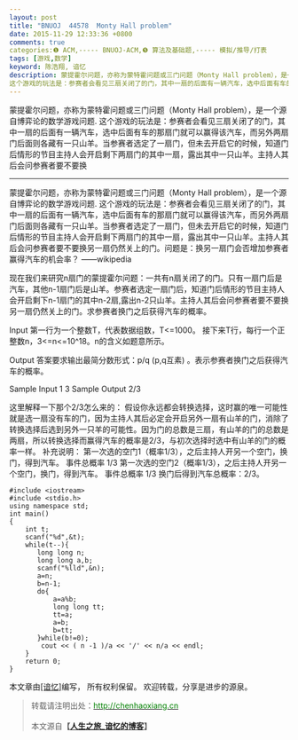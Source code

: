 ```yaml
---
layout: post
title: "BNUOJ  44578  Monty Hall problem"
date: 2015-11-29 12:33:36 +0800
comments: true
categories:❶ ACM,----- BNUOJ-ACM,❺ 算法及基础题,----- 模拟/推导/打表
tags: [游戏,数学]
keyword: 陈浩翔, 谙忆
description: 蒙提霍尔问题，亦称为蒙特霍问题或三门问题（Monty Hall problem），是一个源自博弈论的数学游戏问题. 
这个游戏的玩法是：参赛者会看见三扇关闭了的门，其中一扇的后面有一辆汽车，选中后面有车的那扇门就可以赢得该汽车，而另外两扇门后面则各藏有一只山羊。当参赛者选定了一扇门，但未去开启它的时候，知道门后情形的节目主持人会开启剩下两扇门的其中一扇，露出其中一只山羊。主持人其后会问参赛者要不要换 
---
```



蒙提霍尔问题，亦称为蒙特霍问题或三门问题（Monty Hall problem），是一个源自博弈论的数学游戏问题. 
这个游戏的玩法是：参赛者会看见三扇关闭了的门，其中一扇的后面有一辆汽车，选中后面有车的那扇门就可以赢得该汽车，而另外两扇门后面则各藏有一只山羊。当参赛者选定了一扇门，但未去开启它的时候，知道门后情形的节目主持人会开启剩下两扇门的其中一扇，露出其中一只山羊。主持人其后会问参赛者要不要换
<!-- more -->
----------

蒙提霍尔问题，亦称为蒙特霍问题或三门问题（Monty Hall problem），是一个源自博弈论的数学游戏问题.
这个游戏的玩法是：参赛者会看见三扇关闭了的门，其中一扇的后面有一辆汽车，选中后面有车的那扇门就可以赢得该汽车，而另外两扇门后面则各藏有一只山羊。当参赛者选定了一扇门，但未去开启它的时候，知道门后情形的节目主持人会开启剩下两扇门的其中一扇，露出其中一只山羊。主持人其后会问参赛者要不要换另一扇仍然关上的门。问题是：换另一扇门会否增加参赛者赢得汽车的机会率？
——wikipedia
 
现在我们来研究n扇门的蒙提霍尔问题：一共有n扇关闭了的门。只有一扇门后是汽车，其他n-1扇门后是山羊。参赛者选定一扇门后，知道门后情形的节目主持人会开启剩下n-1扇门的其中n-2扇,露出n-2只山羊。主持人其后会问参赛者要不要换另一扇仍然关上的门。求参赛者换门之后获得汽车的概率。
 
Input
第一行为一个整数T，代表数据组数，T<=1000。
接下来T行，每行一个正整数n，3<=n<=10^18。n的含义如题意所示。
 
Output
答案要求输出最简分数形式：p/q (p,q互素) 。表示参赛者换门之后获得汽车的概率。

Sample Input
1
3
Sample Output
2/3


这里解释一下那个2/3怎么来的：
假设你永远都会转换选择，这时赢的唯一可能性就是选一扇没有车的门，因为主持人其后必定会开启另外一扇有山羊的门，消除了转换选择后选到另外一只羊的可能性。因为门的总数是三扇，有山羊的门的总数是两扇，所以转换选择而赢得汽车的概率是2/3，与初次选择时选中有山羊的门的概率一样。
补充说明：
第一次选的空门1（概率1/3），之后主持人开另一个空门，换门，得到汽车。 事件总概率 1/3
第一次选的空门2（概率1/3），之后主持人开另一个空门，换门，得到汽车。 事件总概率 1/3
换门后得到汽车总概率：2/3。


```
#include <iostream>
#include <stdio.h>
using namespace std;
int main()
{
    int t;
    scanf("%d",&t);
    while(t--){
       long long n;
       long long a,b;
       scanf("%lld",&n);
       a=n;
       b=n-1;
       do{
           a=a%b;
           long long tt;
           tt=a;
           a=b;
           b=tt;
       }while(b!=0);
        cout << ( n -1 )/a << '/' << n/a << endl;
    }
    return 0;
}

```

本文章由<a href="http://chenhaoxiang.cn/">[谙忆]</a>编写， 所有权利保留。 
欢迎转载，分享是进步的源泉。
<blockquote cite='陈浩翔'>
<p background-color='#D3D3D3'>转载请注明出处：<a href='http://chenhaoxiang.cn'><font color="green">http://chenhaoxiang.cn</font></a><br><br>
本文源自<strong>【<a href='http://chenhaoxiang.cn' target='_blank'>人生之旅_谙忆的博客</a>】</strong></p>
</blockquote>

